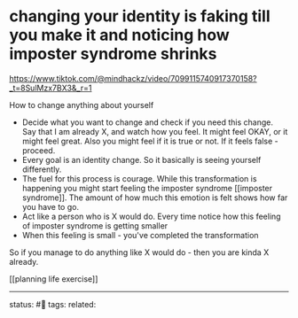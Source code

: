 # changing your identity is faking till you make it and noticing how imposter syndrome shrinks
https://www.tiktok.com/@mindhackz/video/7099115740917370158?_t=8SulMzx7BX3&_r=1

How to change anything about yourself

 - Decide what you want to change and check if you need this change. Say that I am already X, and watch how you feel. It might feel OKAY, or it might feel great. Also you might feel if it is true or not. If it feels false - proceed. 
 - Every goal is an identity change.  So it basically is seeing yourself differently. 
 - The fuel for this process is courage. While this transformation is happening you might start feeling the imposter syndrome [[imposter syndrome]].  The amount of how much this emotion is felt shows how far you have to go.
 - Act like a person who is X would do. Every time notice how this feeling of imposter syndrome is getting smaller
 -  When this feeling is small - you've completed the transformation

So if you manage to do anything like X would do - then you are kinda X already. 

[[planning life exercise]]

--- 
status: #🌱 
tags: 
related: 